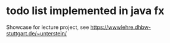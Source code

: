 # todo list implemented in java fx
Showcase for lecture project, see https://wwwlehre.dhbw-stuttgart.de/~unterstein/
